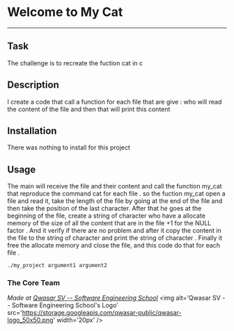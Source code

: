# Welcome to My Cat
***

## Task
The challenge is to recreate the fuction cat in c

## Description
I create a code that call a function for each file that are give : who will read the content of the file and then that will print this content 

## Installation
There was nothing to install for this project

## Usage
The main will receive the file and their content and call the function my_cat that reproduce the command cat for each file .
so the fuction my_cat open a file and read it, take the length of the file by going at the end of the file and then take the position of the last character.
After that he goes at the beginning of the file, create a string of character who have a allocate memory of the size of all the content that are in the file +1 for the NULL factor .
And it verify if there are no problem and after it copy the content in the file to the string of character and print the string of character . 
Finally it free the allocate memory and close the file, and this code do that for each file .


```
./my_project argument1 argument2
```

### The Core Team


<span><i>Made at <a href='https://qwasar.io'>Qwasar SV -- Software Engineering School</a></i></span>
<span><img alt='Qwasar SV -- Software Engineering School's Logo' src='https://storage.googleapis.com/qwasar-public/qwasar-logo_50x50.png' width='20px' /></span>
